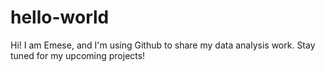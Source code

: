 # hello-world

Hi! 
I am Emese, and I'm using Github to share my data analysis work.
Stay tuned for my upcoming projects!

